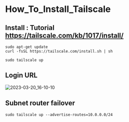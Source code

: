 # How_To_Install_Tailscale

## Install : Tutorial https://tailscale.com/kb/1017/install/
```
sudo apt-get update
curl -fsSL https://tailscale.com/install.sh | sh
```

```
sudo tailscale up
```

## Login URL
![2023-03-20_16-10-10](https://user-images.githubusercontent.com/48780839/226294716-b8866a68-ab92-4bfe-a939-d6f369fd8fed.png)


## Subnet router failover
```
sudo tailscale up --advertise-routes=10.0.0.0/24
```
